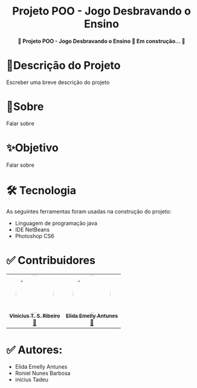  <h1 align="center">
  Projeto POO - Jogo Desbravando o Ensino
</h1>


<h4 align="center">
  🚧  Projeto POO - Jogo Desbravando o Ensino 🚀 Em construção...  🚧
</h4>

<h1>
   🚀Descrição do Projeto
</h1>
<p>
  Escreber uma breve descrição do projeto
</p>
 
 <h1>
    🎯Sobre
 </h1>
 <p>
 Falar sobre
 </p>
 
 <h1>
    ✨Objetivo
 </h1>
 <p>
 Falar sobre
 </p>
 
<h1>
🛠 Tecnologia
</h1>
<p>
As seguintes ferramentas foram usadas na construção do projeto:
</p>
<ul> 
<li>Linguagem de programação java</li> 
<li>IDE NetBeans</li> 
<li>Photoshop CS6</li> 
</ul>

 <h1>
✅ Contribuidores
 </h1>
 <table><tr>
 <td align="center"><a href="https://github.com/ViniSRibeiro"><img style="border-radius: 50%;" src="https://avatars.githubusercontent.com/u/37838123?v=4" width="100px;" alt=""/><br /><sub><b>Vinícius T. S. Ribeiro</b></sub></a><br /><a href="https://github.com/ViniSRibeiro" title="Grupo POO">🚀</a>
 </td>
 
  <td align="center"><a href="https://github.com/Elida-E"><img style="border-radius: 50%;" src="https://avatars.githubusercontent.com/u/72415571?v=4" width="100px;" alt=""/><br /><sub><b>Elida Emelly Antunes</b></sub></a><br /><a href="https://github.com/Elida-E" title="Grupo POO">🚀</a>
 </td>
  
 
</tr>
</table>
 
 <h1>
✅ Autores:
 </h1>
 
<ul> 
<li>Elida Emelly Antunes</li> 
<li>Roniel Nunes Barbosa</li> 
<li>inícius Tadeu</li> 
</ul>


<!--te-->


